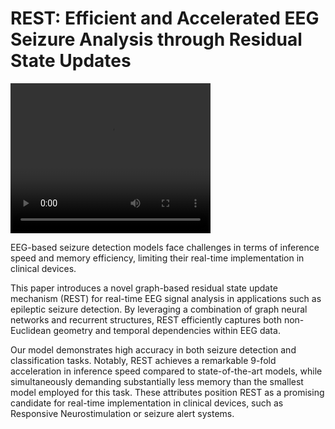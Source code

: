 # REST: Efficient and Accelerated EEG Seizure Analysis through Residual State Updates


<video width="320" height="240" controls>
  <source src="./static/videos/teaser.mp4" type="teaser/mp4">
</video>


EEG-based seizure detection models face challenges in terms of inference speed and memory efficiency, limiting their real-time implementation in clinical devices.

This paper introduces a novel graph-based residual state update mechanism (REST) for real-time EEG signal analysis in applications such as epileptic seizure detection. By leveraging a combination of graph neural networks and recurrent structures, REST efficiently captures both non-Euclidean geometry and temporal dependencies within EEG data.

Our model demonstrates high accuracy in both seizure detection and classification tasks. Notably, REST achieves a remarkable 9-fold acceleration in inference speed compared to state-of-the-art models, while simultaneously demanding substantially less memory than the smallest model employed for this task. These attributes position REST as a promising candidate for real-time implementation in clinical devices, such as Responsive Neurostimulation or seizure alert systems.
